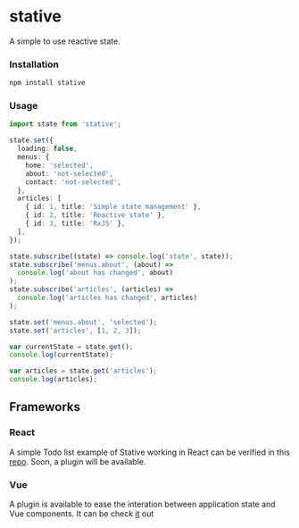 # stative

A simple to use reactive state.

### Installation

```sh
npm install stative
```

### Usage

```ts
import state from 'stative';

state.set({
  loading: false,
  menus: {
    home: 'selected',
    about: 'not-selected',
    contact: 'not-selected',
  },
  articles: [
    { id: 1, title: 'Simple state management' },
    { id: 2, title: 'Reactive state' },
    { id: 3, title: 'RxJS' },
  ],
});

state.subscribe((state) => console.log('state', state));
state.subscribe('menus.about', (about) =>
  console.log('about has changed', about)
);
state.subscribe('articles', (articles) =>
  console.log('articles has changed', articles)
);

state.set('menus.about', 'selected');
state.set('articles', [1, 2, 3]);

var currentState = state.get();
console.log(currentState);

var articles = state.get('articles');
console.log(articles);
```

## Frameworks

### React

A simple Todo list example of Stative working in React can be verified in this [repo](https://github.com/bsgiovanini/react-stative). Soon, a plugin will be available.

### Vue
A plugin is available to ease the interation between application state and Vue components. It can be check [it](https://github.com/alandecastros/vue-stative) out

